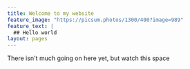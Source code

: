```yaml
---
title: Welcome to my website
feature_image: "https://picsum.photos/1300/400?image=989"
feature_text: |
  ## Hello world
layout: pages
---
```


There isn't much going on here yet, but watch this space
